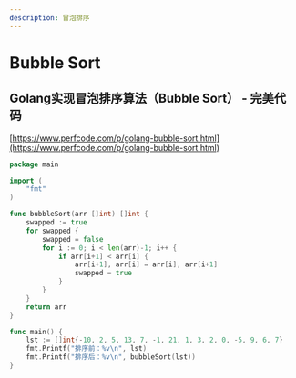 ```yaml
---
description: 冒泡排序
---
```


# Bubble Sort

## Golang实现冒泡排序算法（Bubble Sort） - 完美代码

[https://www.perfcode.com/p/golang-bubble-sort.html](https://www.perfcode.com/p/golang-bubble-sort.html)



```go
package main

import (
	"fmt"
)

func bubbleSort(arr []int) []int {
	swapped := true
	for swapped {
		swapped = false
		for i := 0; i < len(arr)-1; i++ {
			if arr[i+1] < arr[i] {
				arr[i+1], arr[i] = arr[i], arr[i+1]
				swapped = true
			}
		}
	}
	return arr
}

func main() {
	lst := []int{-10, 2, 5, 13, 7, -1, 21, 1, 3, 2, 0, -5, 9, 6, 7}
	fmt.Printf("排序前：%v\n", lst)
	fmt.Printf("排序后：%v\n", bubbleSort(lst))
}

```

